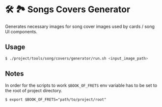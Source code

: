 # 🛠️ 🏞️ Songs Covers Generator

Generates necessary images for song cover images used by cards / song UI components.

## Usage

```bash
$ ./project/tools/song/covers/generator/run.sh <input_image_path>
```

## Notes

In order for the scripts to work `$BOOK_OF_FRETS` env variable has to be set to the root of project directory.

```
$ export $BOOK_OF_FRETS="path/to/project/root"
```
